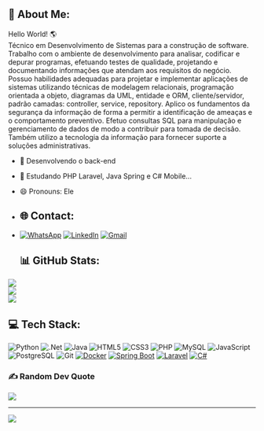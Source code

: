 ## 💫 About Me:<br>
Hello World! 🌎<br>
Técnico em Desenvolvimento de Sistemas para a construção de software. Trabalho com o ambiente de desenvolvimento para analisar, codificar e depurar programas, efetuando testes de qualidade, projetando e documentando informações que atendam aos requisitos do negócio. Possuo habilidades adequadas para projetar e implementar aplicações de sistemas utilizando técnicas de modelagem relacionais, programação orientada a objeto, diagramas da UML, entidade e ORM, cliente/servidor, padrão camadas: controller, service, repository. Aplico os fundamentos da segurança da informação de forma a permitir a identificação de ameaças e o comportamento preventivo. Efetuo consultas SQL para manipulação e gerenciamento de dados de modo a contribuir para tomada de decisão. Também utilizo a tecnologia da informação para fornecer suporte a soluções administrativas.<br>

- 🔭 Desenvolvendo o back-end
- 🌱 Estudando PHP Laravel, Java Spring e C# Mobile...
- 😄 Pronouns: Ele<br>

- ## 🌐 Contact:<br>
- [![WhatsApp](https://img.shields.io/badge/WhatsApp-25D366?style=for-the-badge&logo=whatsapp&logoColor=white)](https://wa.me/5518991088364)
  [![LinkedIn](https://img.shields.io/badge/LinkedIn-0077B5?style=for-the-badge&logo=linkedin&logoColor=white)](https://linkedin.com/in/leandro-melo-oliveira-63b85234)
  [![Gmail](https://img.shields.io/badge/Gmail-D14836?style=for-the-badge&logo=gmail&logoColor=white)](leandromelodia@gmail.com)

  ## 📊 GitHub Stats:<br>
![](https://github-readme-stats.vercel.app/api?username=Le234&theme=radical&hide_border=true&include_all_commits=false&count_private=false)<br/>
![](https://github-readme-streak-stats.herokuapp.com/?user=Le234&theme=radical&hide_border=true)<br/>
![](https://github-readme-stats.vercel.app/api/top-langs/?username=Le234&theme=radical&hide_border=true&include_all_commits=false&count_private=false&layout=compact)

## 💻 Tech Stack:
![Python](https://img.shields.io/badge/python-3670A0?style=flat&logo=python&logoColor=ffdd54)
![.Net](https://img.shields.io/badge/.NET-5C2D91?style=for-the-badge&logo=.net&logoColor=white) 
![Java](https://img.shields.io/badge/Java-ED8B00?style=for-the-badge&logo=openjdk&logoColor=white)
![HTML5](https://img.shields.io/badge/html5-%23E34F26.svg?style=flat&logo=html5&logoColor=white)
![CSS3](https://img.shields.io/badge/css3-%231572B6.svg?style=flat&logo=css3&logoColor=white)
![PHP](https://img.shields.io/badge/PHP-777BB4?style=for-the-badge&logo=php&logoColor=white)
![MySQL](https://img.shields.io/badge/MySQL-00000F?style=for-the-badge&logo=mysql&logoColor=white)
![JavaScript](https://img.shields.io/badge/javascript-%23323330.svg?style=flat&logo=javascript&logoColor=%23F7DF1E) 
![PostgreSQL](https://img.shields.io/badge/PostgreSQL-316192?style=for-the-badge&logo=postgresql&logoColor=white)
![Git](https://img.shields.io/badge/GIT-E44C30?style=for-the-badge&logo=git&logoColor=white)
[![Docker](https://img.shields.io/badge/Docker-2496ED?logo=docker&logoColor=fff)](#)
[![Spring Boot](https://img.shields.io/badge/Spring%20Boot-6DB33F?logo=springboot&logoColor=fff)](#)
[![Laravel](https://img.shields.io/badge/Laravel-%23FF2D20.svg?logo=laravel&logoColor=white)](#)
[![C#](https://custom-icon-badges.demolab.com/badge/C%23-%23239120.svg?logo=cshrp&logoColor=white)](#)

### ✍️ Random Dev Quote
![](https://quotes-github-readme.vercel.app/api?type=vetical&theme=radical)


  
---  

[![](https://visitcount.itsvg.in/api?id=Le234&label=Profile%20Views&color=5&icon=0&pretty=false)](https://visitcount.itsvg.in)
  

